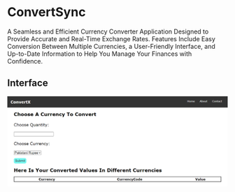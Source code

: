 ﻿# ConvertSync

A Seamless and Efficient Currency Converter Application Designed to Provide Accurate and Real-Time Exchange Rates. Features Include Easy Conversion Between Multiple Currencies, a User-Friendly Interface, and Up-to-Date Information to Help You Manage Your Finances with Confidence.

## Interface

![ConvertSync](/ConvertSync.png)

